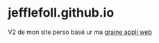 # jefflefoll.github.io
V2 de mon site perso basé ur ma [graine appli web](https://github.com/JeffLeFoll/graine-appliweb-front)
